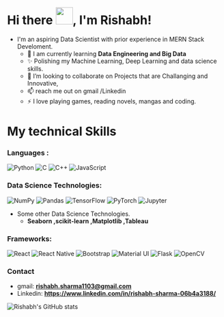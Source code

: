 # <h1>Hi there <img src="https://raw.githubusercontent.com/TheDudeThatCode/TheDudeThatCode/master/Assets/Hi.gif" width=40 height=40>, I'm Rishabh!</h1>

- I'm an aspiring Data Scientist with prior experience in MERN Stack Develoment.
     - 🌱 I am currently learning **Data Engineering and Big Data**
     - ✨ Polishing my Machine Learning, Deep Learning and data science skills.
     - 💬 I’m looking to collaborate on Projects that are Challanging and Innovative,
     - 📫 reach me out on gmail /Linkedin
     - ⚡ I love playing games, reading novels, mangas and coding.

# My technical Skills

### **Languages :**

<img alt="Python" src="https://img.shields.io/badge/python-%2314354C.svg?&style=for-the-badge&logo=python&logoColor=white"/>  <img alt="C" src="https://img.shields.io/badge/c-%2300599C.svg?&style=for-the-badge&logo=c&logoColor=white"/>  <img alt="C++" src="https://img.shields.io/badge/c++-%2300599C.svg?&style=for-the-badge&logo=c%2B%2B&ogoColor=white"/>  <img alt="JavaScript" src="https://img.shields.io/badge/javascript-%23323330.svg?&style=for-the-badge&logo=javascript&logoColor=%23F7DF1E"/>

### **Data Science Technologies:**
            
 <img alt="NumPy" src="https://img.shields.io/badge/numpy-%23013243.svg?&style=for-the-badge&logo=numpy&logoColor=white" />    <img alt="Pandas" src="https://img.shields.io/badge/pandas-%23150458.svg?&style=for-the-badge&logo=pandas&logoColor=white" />  <img alt="TensorFlow" src="https://img.shields.io/badge/TensorFlow-%23FF6F00.svg?&style=for-the-badge&logo=TensorFlow&logoColor=white" />  <img alt="PyTorch" src="https://img.shields.io/badge/PyTorch-%23EE4C2C.svg?&style=for-the-badge&logo=PyTorch&logoColor=white" />  <img alt="Jupyter" src="https://img.shields.io/badge/Jupyter-%23F37626.svg?&style=for-the-badge&logo=Jupyter&logoColor=white" />
- Some other Data Science Technologies.
     - **Seaborn ,scikit-learn ,Matplotlib ,Tableau**   
 
### **Frameworks:**
           
<img alt="React" src="https://img.shields.io/badge/react-%2320232a.svg?&style=for-the-badge&logo=react&logoColor=%2361DAFB"/>  <img alt="React Native" src="https://img.shields.io/badge/react_native-%2320232a.svg?&style=for-the-badge&logo=react&logoColor=%2361DAFB"/>  <img alt="Bootstrap" src="https://img.shields.io/badge/bootstrap-%23563D7C.svg?&style=for-the-badge&logo=bootstrap&logoColor=white"/>  <img alt="Material UI" src="https://img.shields.io/badge/materialui-%230081CB.svg?&style=for-the-badge&logo=material-ui&logoColor=white"/>  <img alt="Flask" src="https://img.shields.io/badge/flask-%23000.svg?&style=for-the-badge&logo=flask&logoColor=white"/>  <img alt="OpenCV" src="https://img.shields.io/badge/opencv-%23white.svg?&style=for-the-badge&logo=opencv&logoColor=white"/>

### **Contact**


- gmail: **rishabh.sharma1103@gmail.com**
- Linkedin: **https://www.linkedin.com/in/rishabh-sharma-06b4a3188/**


![Rishabh's GitHub stats](https://github-readme-stats.vercel.app/api?username=ris3abh&show_icons=true&theme=radical)


